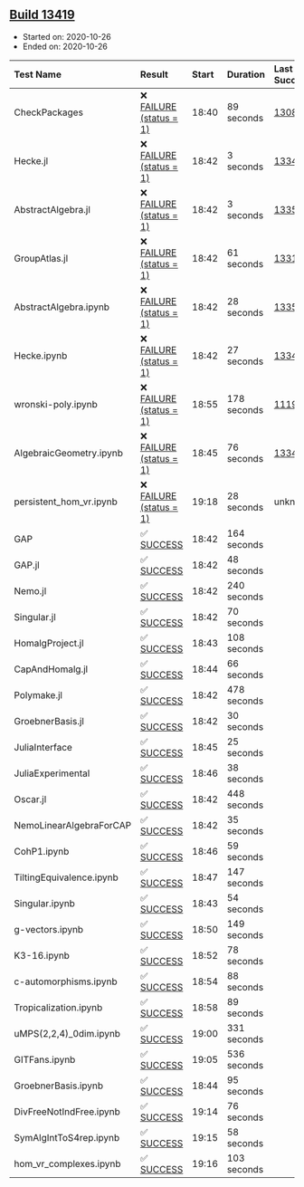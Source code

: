 ## [Build 13419](https://oscarci.mathematik.uni-kl.de/job/oscar/13419/)

* Started on: 2020-10-26
* Ended on: 2020-10-26

| Test Name    | Result | Start | Duration | Last Success | First Failure |
|:-------------|:-------|:------|:---------|:-------------|:--------------|
| CheckPackages | ❌ [FAILURE (status = 1)](https://oscarci.mathematik.uni-kl.de/job/oscar/13419/artifact/logs/build-13419/CheckPackages.log) | 18:40 | 89 seconds | [13085](https://oscarci.mathematik.uni-kl.de/job/oscar/13085/) | [13086](https://oscarci.mathematik.uni-kl.de/job/oscar/13086/) |
| Hecke.jl | ❌ [FAILURE (status = 1)](https://oscarci.mathematik.uni-kl.de/job/oscar/13419/artifact/logs/build-13419/Hecke.jl.log) | 18:42 | 3 seconds | [13341](https://oscarci.mathematik.uni-kl.de/job/oscar/13341/) | [13342](https://oscarci.mathematik.uni-kl.de/job/oscar/13342/) |
| AbstractAlgebra.jl | ❌ [FAILURE (status = 1)](https://oscarci.mathematik.uni-kl.de/job/oscar/13419/artifact/logs/build-13419/AbstractAlgebra.jl.log) | 18:42 | 3 seconds | [13355](https://oscarci.mathematik.uni-kl.de/job/oscar/13355/) | [13356](https://oscarci.mathematik.uni-kl.de/job/oscar/13356/) |
| GroupAtlas.jl | ❌ [FAILURE (status = 1)](https://oscarci.mathematik.uni-kl.de/job/oscar/13419/artifact/logs/build-13419/GroupAtlas.jl.log) | 18:42 | 61 seconds | [13311](https://oscarci.mathematik.uni-kl.de/job/oscar/13311/) | [13312](https://oscarci.mathematik.uni-kl.de/job/oscar/13312/) |
| AbstractAlgebra.ipynb | ❌ [FAILURE (status = 1)](https://oscarci.mathematik.uni-kl.de/job/oscar/13419/artifact/logs/build-13419/AbstractAlgebra.ipynb.log) | 18:42 | 28 seconds | [13355](https://oscarci.mathematik.uni-kl.de/job/oscar/13355/) | [13356](https://oscarci.mathematik.uni-kl.de/job/oscar/13356/) |
| Hecke.ipynb | ❌ [FAILURE (status = 1)](https://oscarci.mathematik.uni-kl.de/job/oscar/13419/artifact/logs/build-13419/Hecke.ipynb.log) | 18:42 | 27 seconds | [13341](https://oscarci.mathematik.uni-kl.de/job/oscar/13341/) | [13342](https://oscarci.mathematik.uni-kl.de/job/oscar/13342/) |
| wronski-poly.ipynb | ❌ [FAILURE (status = 1)](https://oscarci.mathematik.uni-kl.de/job/oscar/13419/artifact/logs/build-13419/wronski-poly.ipynb.log) | 18:55 | 178 seconds | [11192](https://oscarci.mathematik.uni-kl.de/job/oscar/11192/) | [11193](https://oscarci.mathematik.uni-kl.de/job/oscar/11193/) |
| AlgebraicGeometry.ipynb | ❌ [FAILURE (status = 1)](https://oscarci.mathematik.uni-kl.de/job/oscar/13419/artifact/logs/build-13419/AlgebraicGeometry.ipynb.log) | 18:45 | 76 seconds | [13341](https://oscarci.mathematik.uni-kl.de/job/oscar/13341/) | [13342](https://oscarci.mathematik.uni-kl.de/job/oscar/13342/) |
| persistent_hom_vr.ipynb | ❌ [FAILURE (status = 1)](https://oscarci.mathematik.uni-kl.de/job/oscar/13419/artifact/logs/build-13419/persistent_hom_vr.ipynb.log) | 19:18 | 28 seconds | unknown | unknown |
| GAP | ✅ [SUCCESS](https://oscarci.mathematik.uni-kl.de/job/oscar/13419/artifact/logs/build-13419/GAP.log) | 18:42 | 164 seconds |  |  |
| GAP.jl | ✅ [SUCCESS](https://oscarci.mathematik.uni-kl.de/job/oscar/13419/artifact/logs/build-13419/GAP.jl.log) | 18:42 | 48 seconds |  |  |
| Nemo.jl | ✅ [SUCCESS](https://oscarci.mathematik.uni-kl.de/job/oscar/13419/artifact/logs/build-13419/Nemo.jl.log) | 18:42 | 240 seconds |  |  |
| Singular.jl | ✅ [SUCCESS](https://oscarci.mathematik.uni-kl.de/job/oscar/13419/artifact/logs/build-13419/Singular.jl.log) | 18:42 | 70 seconds |  |  |
| HomalgProject.jl | ✅ [SUCCESS](https://oscarci.mathematik.uni-kl.de/job/oscar/13419/artifact/logs/build-13419/HomalgProject.jl.log) | 18:43 | 108 seconds |  |  |
| CapAndHomalg.jl | ✅ [SUCCESS](https://oscarci.mathematik.uni-kl.de/job/oscar/13419/artifact/logs/build-13419/CapAndHomalg.jl.log) | 18:44 | 66 seconds |  |  |
| Polymake.jl | ✅ [SUCCESS](https://oscarci.mathematik.uni-kl.de/job/oscar/13419/artifact/logs/build-13419/Polymake.jl.log) | 18:42 | 478 seconds |  |  |
| GroebnerBasis.jl | ✅ [SUCCESS](https://oscarci.mathematik.uni-kl.de/job/oscar/13419/artifact/logs/build-13419/GroebnerBasis.jl.log) | 18:42 | 30 seconds |  |  |
| JuliaInterface | ✅ [SUCCESS](https://oscarci.mathematik.uni-kl.de/job/oscar/13419/artifact/logs/build-13419/JuliaInterface.log) | 18:45 | 25 seconds |  |  |
| JuliaExperimental | ✅ [SUCCESS](https://oscarci.mathematik.uni-kl.de/job/oscar/13419/artifact/logs/build-13419/JuliaExperimental.log) | 18:46 | 38 seconds |  |  |
| Oscar.jl | ✅ [SUCCESS](https://oscarci.mathematik.uni-kl.de/job/oscar/13419/artifact/logs/build-13419/Oscar.jl.log) | 18:42 | 448 seconds |  |  |
| NemoLinearAlgebraForCAP | ✅ [SUCCESS](https://oscarci.mathematik.uni-kl.de/job/oscar/13419/artifact/logs/build-13419/NemoLinearAlgebraForCAP.log) | 18:42 | 35 seconds |  |  |
| CohP1.ipynb | ✅ [SUCCESS](https://oscarci.mathematik.uni-kl.de/job/oscar/13419/artifact/logs/build-13419/CohP1.ipynb.log) | 18:46 | 59 seconds |  |  |
| TiltingEquivalence.ipynb | ✅ [SUCCESS](https://oscarci.mathematik.uni-kl.de/job/oscar/13419/artifact/logs/build-13419/TiltingEquivalence.ipynb.log) | 18:47 | 147 seconds |  |  |
| Singular.ipynb | ✅ [SUCCESS](https://oscarci.mathematik.uni-kl.de/job/oscar/13419/artifact/logs/build-13419/Singular.ipynb.log) | 18:43 | 54 seconds |  |  |
| g-vectors.ipynb | ✅ [SUCCESS](https://oscarci.mathematik.uni-kl.de/job/oscar/13419/artifact/logs/build-13419/g-vectors.ipynb.log) | 18:50 | 149 seconds |  |  |
| K3-16.ipynb | ✅ [SUCCESS](https://oscarci.mathematik.uni-kl.de/job/oscar/13419/artifact/logs/build-13419/K3-16.ipynb.log) | 18:52 | 78 seconds |  |  |
| c-automorphisms.ipynb | ✅ [SUCCESS](https://oscarci.mathematik.uni-kl.de/job/oscar/13419/artifact/logs/build-13419/c-automorphisms.ipynb.log) | 18:54 | 88 seconds |  |  |
| Tropicalization.ipynb | ✅ [SUCCESS](https://oscarci.mathematik.uni-kl.de/job/oscar/13419/artifact/logs/build-13419/Tropicalization.ipynb.log) | 18:58 | 89 seconds |  |  |
| uMPS(2,2,4)_0dim.ipynb | ✅ [SUCCESS](https://oscarci.mathematik.uni-kl.de/job/oscar/13419/artifact/logs/build-13419/uMPS-2-2-4-_0dim.ipynb.log) | 19:00 | 331 seconds |  |  |
| GITFans.ipynb | ✅ [SUCCESS](https://oscarci.mathematik.uni-kl.de/job/oscar/13419/artifact/logs/build-13419/GITFans.ipynb.log) | 19:05 | 536 seconds |  |  |
| GroebnerBasis.ipynb | ✅ [SUCCESS](https://oscarci.mathematik.uni-kl.de/job/oscar/13419/artifact/logs/build-13419/GroebnerBasis.ipynb.log) | 18:44 | 95 seconds |  |  |
| DivFreeNotIndFree.ipynb | ✅ [SUCCESS](https://oscarci.mathematik.uni-kl.de/job/oscar/13419/artifact/logs/build-13419/DivFreeNotIndFree.ipynb.log) | 19:14 | 76 seconds |  |  |
| SymAlgIntToS4rep.ipynb | ✅ [SUCCESS](https://oscarci.mathematik.uni-kl.de/job/oscar/13419/artifact/logs/build-13419/SymAlgIntToS4rep.ipynb.log) | 19:15 | 58 seconds |  |  |
| hom_vr_complexes.ipynb | ✅ [SUCCESS](https://oscarci.mathematik.uni-kl.de/job/oscar/13419/artifact/logs/build-13419/hom_vr_complexes.ipynb.log) | 19:16 | 103 seconds |  |  |
